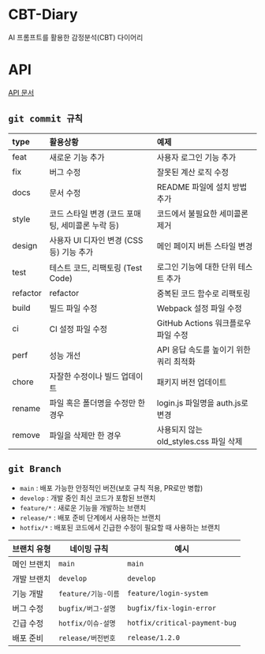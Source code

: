 # CBT-Diary
AI 프롬프트를 활용한 감정분석(CBT) 다이어리

# API
[API 문서](https://cbt-diary-team.github.io/CBT-Diary/index.html)

## `git commit 규칙`

|type|활용상황|예제|
|:---|:---|:---|
|feat|새로운 기능 추가|사용자 로그인 기능 추가|
|fix|버그 수정|잘못된 계산 로직 수정|
|docs|문서 수정|README 파일에 설치 방법 추가|
|style|코드 스타일 변경 (코드 포매팅, 세미콜론 누락 등)|코드에서 불필요한 세미콜론 제거|
|design|사용자 UI 디자인 변경 (CSS 등) 기능 추가|메인 페이지 버튼 스타일 변경|
|test|테스트 코드, 리팩토링 (Test Code)|로그인 기능에 대한 단위 테스트 추가|
|refactor|refactor|중복된 코드 함수로 리팩토링|
|build|빌드 파일 수정|Webpack 설정 파일 수정|
|ci|CI 설정 파일 수정|GitHub Actions 워크플로우 파일 수정|
|perf|성능 개선|API 응답 속도를 높이기 위한 쿼리 최적화|
|chore|자잘한 수정이나 빌드 업데이트|패키지 버전 업데이트|
|rename|파일 혹은 폴더명을 수정만 한 경우|login.js 파일명을 auth.js로 변경|
|remove|파일을 삭제만 한 경우|사용되지 않는 old_styles.css 파일 삭제|


## `git Branch `

- `main` : 배포 가능한 안정적인 버전(보호 규칙 적용, PR로만 병합)
- `develop` : 개발 중인 최신 코드가 포함된 브랜치
- `feature/*` : 새로운 기능을 개발하는 브랜치
- `release/*` : 배포 준비 단계에서 사용하는 브랜치
- `hotfix/*` : 배포된 코드에서 긴급한 수정이 필요할 때 사용하는 브랜치


| 브랜치 유형  | 네이밍 규칙 | 예시 |
|--------------|------------|------|
| 메인 브랜치  | `main` | `main` |
| 개발 브랜치  | `develop` | `develop` |
| 기능 개발    | `feature/기능-이름` | `feature/login-system` |
| 버그 수정    | `bugfix/버그-설명` | `bugfix/fix-login-error` |
| 긴급 수정    | `hotfix/이슈-설명` | `hotfix/critical-payment-bug` |
| 배포 준비    | `release/버전번호` | `release/1.2.0` |
